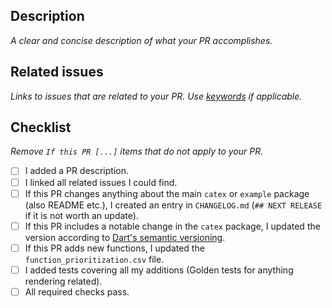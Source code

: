 ## Description

*A clear and concise description of what your PR accomplishes.*

## Related issues

*Links to issues that are related to your PR. Use [keywords] if applicable.*

[keywords]: https://docs.github.com/en/github/managing-your-work-on-github/linking-a-pull-request-to-an-issue#linking-a-pull-request-to-an-issue-using-a-keyword

## Checklist

*Remove `If this PR [...]` items that do not apply to your PR.*

- [ ] I added a PR description.
- [ ] I linked all related issues I could find.
- [ ] If this PR changes anything about the main `catex` or `example` package (also README etc.),
      I created an entry in `CHANGELOG.md` (`## NEXT RELEASE` if it is not worth an update).
- [ ] If this PR includes a notable change in the `catex` package, I updated the version according
      to [Dart's semantic versioning](https://dart.dev/tools/pub/versioning#semantic-versions).
- [ ] If this PR adds new functions, I updated the `function_prioritization.csv` file.
- [ ] I added tests covering all my additions (Golden tests for anything rendering related).
- [ ] All required checks pass.

